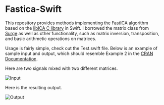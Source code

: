 # Fastica-Swift

This repository provides methods implementing the FastICA algorithm based on the [libICA C library](http://tumic.wz.cz/fel/online/libICA/) in Swift. I borrowed the matrix class from 
[Surge](https://github.com/mattt/Surge) as well as other functionality, such as matrix inversion, transposition, and basic arithmetic operations on matrices. 

Usage is fairly simple, check out the Test.swift file. Below is an example of sample input and output, which should resemble Example 2 in the [CRAN Documentation](http://cran.r-project.org/web/packages/fastICA/fastICA.pdf). 

Here are two signals mixed with two different matrices.

![Input](https://raw.github.com/christopherhelf/fastica-swift/master/input.png)

Here is the resulting output.

![Output](https://raw.github.com/christopherhelf/fastica-swift/master/result.png)



